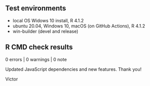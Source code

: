 ## Test environments
* local OS Widows 10 install, R 4.1.2
* ubuntu 20.04, Windows 10, macOS (on GitHub Actions), R 4.1.2
* win-builder (devel and release)

## R CMD check results

0 errors | 0 warnings | 0 note

Updated JavaScript dependencies and new features.
Thank you!

Victor
